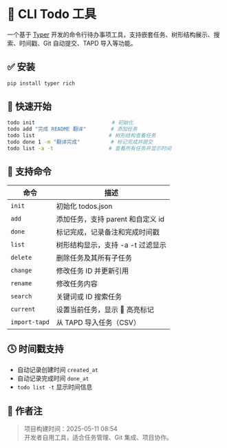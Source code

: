 
# 📌 CLI Todo 工具

一个基于 [Typer](https://typer.tiangolo.com/) 开发的命令行待办事项工具，支持嵌套任务、树形结构展示、搜索、时间戳、Git 自动提交、TAPD 导入等功能。

## ✅ 安装

```bash
pip install typer rich
```

## 🚀 快速开始

```bash
todo init                         # 初始化
todo add "完成 README 翻译"        # 添加任务
todo list                        # 树形结构查看任务
todo done 1 -m "翻译完成"          # 标记完成并提交
todo list -a -t                  # 查看所有任务并显示时间
```

## 📂 支持命令

| 命令          | 描述                                |
|---------------|-------------------------------------|
| `init`        | 初始化 todos.json                   |
| `add`         | 添加任务，支持 parent 和自定义 id   |
| `done`        | 标记完成，记录备注和完成时间戳     |
| `list`        | 树形结构显示，支持 -a -t 过滤显示  |
| `delete`      | 删除任务及其所有子任务              |
| `change`      | 修改任务 ID 并更新引用              |
| `rename`      | 修改任务内容                        |
| `search`      | 关键词或 ID 搜索任务                |
| `current`     | 设置当前任务，显示 🎯 高亮标记     |
| `import-tapd` | 从 TAPD 导入任务（CSV）             |

## 🕓 时间戳支持

- 自动记录创建时间 `created_at`
- 自动记录完成时间 `done_at`
- `todo list -t` 显示时间信息

## 📌 作者注

> 项目构建时间：2025-05-11 08:54  
> 开发者自用工具，适合任务管理、Git 集成、项目协作。
